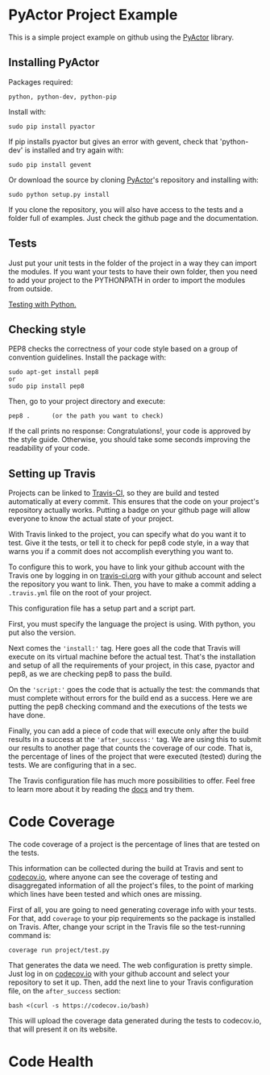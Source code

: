 # PyActor Project Example

This is a simple project example on github using the
[PyActor](https://github.com/pedrotgn/pyactor) library.


## Installing PyActor

Packages required:

    python, python-dev, python-pip

Install with:

    sudo pip install pyactor

If pip installs pyactor but gives an error with gevent, check that 'python-dev'
is installed and try again with:

    sudo pip install gevent

Or download the source by cloning [PyActor](https://github.com/pedrotgn/pyactor)'s
repository and installing with:

    sudo python setup.py install

If you clone the repository, you will also have access to the tests and a folder
full of examples. Just check the github page and the documentation.

## Tests

Just put your unit tests in the folder of the project in a way they can import
the modules. If you want your tests to have their own folder, then you need to
add your project to the PYTHONPATH in order to import the modules from outside.

[Testing with Python.](https://docs.python.org/2/library/unittest.html)


## Checking style

PEP8 checks the correctness of your code style based on a group of convention
guidelines. Install the package with:

    sudo apt-get install pep8
    or
    sudo pip install pep8

Then, go to your project directory and execute:

    pep8 .      (or the path you want to check)

If the call prints no response: Congratulations!, your code is approved by the
style guide. Otherwise, you should take some seconds improving the readability
of your code.


## Setting up Travis

Projects can be linked to [Travis-CI](https://travis-ci.org), so they are build
and tested automatically at every commit. This ensures that the code on your
project's repository actually works. Putting a badge on your github page will
allow everyone to know the actual state of your project.

With Travis linked to the project, you can specify what do you want it to test.
Give it the tests, or tell it to check for pep8 code style, in a way that warns
you if a commit does not accomplish everything you want to.

To configure this to work, you have to link your github account with the Travis
one by logging in on [travis-ci.org](https://travis-ci.org) with your github
account and select the repository you want to link. Then, you have to make a
commit adding a ``.travis.yml`` file on the root of your project.

This configuration file has a setup part and a script part.

First, you must specify the language the project is using. With python, you put
also the version.

Next comes the ``'install:'`` tag. Here goes all the code that Travis will execute
on its virtual machine before the actual test. That's the installation and setup
of all the requirements of your project, in this case, pyactor and pep8, as we
are checking pep8 to pass the build.

On the ``'script:'`` goes the code that is actually the test: the commands that must
complete without errors for the build end as a success. Here we are putting the
pep8 checking command and the executions of the tests we have done.

Finally, you can add a piece of code that will execute only after the build
results in a success at the ``'after_success:'`` tag. We are using this to submit
our results to another page that counts the coverage of our code. That is, the
percentage of lines of the project that were executed (tested) during the tests.
We are configuring that in a sec.

The Travis configuration file has much more possibilities to offer. Feel free to
learn more about it by reading the
[docs](https://docs.travis-ci.com/user/customizing-the-build) and try them.

# Code Coverage

The code coverage of a project is the percentage of lines that are tested on
the tests.

This information can be collected during the build at Travis and sent to
[codecov.io](https://codecov.io/), where anyone can see the coverage of testing
and disaggregated information of all the project's files, to the point of
marking which lines have been tested and which ones are missing.

First of all, you are going to need generating coverage info with your tests.
For that, add ``coverage`` to your pip requirements so the package is installed
on Travis. After, change your script in the Travis file so the test-running
command is:

    coverage run project/test.py

That generates the data we need. The web configuration is pretty simple. Just log
in on [codecov.io](https://codecov.io/) with your github account and select your
repository to set it up. Then, add the next line to your Travis configuration
file, on the ``after_success`` section:

    bash <(curl -s https://codecov.io/bash)

This will upload the coverage data generated during the tests to codecov.io,
that will present it on its website.

# Code Health
